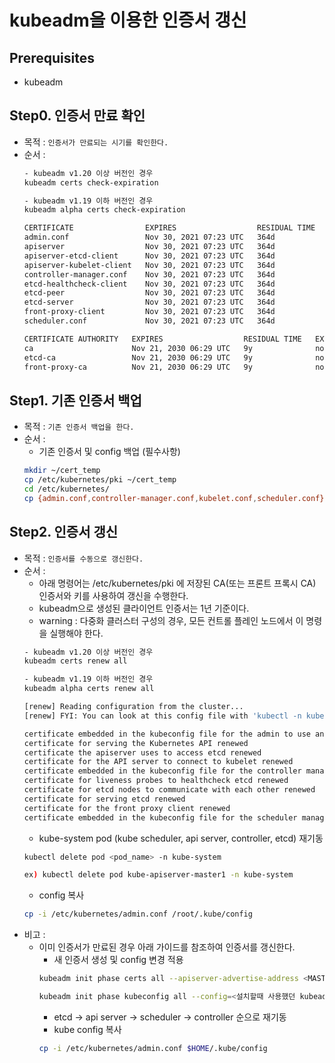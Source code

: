# kubeadm을 이용한 인증서 갱신

## Prerequisites
  * kubeadm

## Step0. 인증서 만료 확인
* 목적 : `인증서가 만료되는 시기를 확인한다.`
* 순서 : 
  ```bash
  - kubeadm v1.20 이상 버전인 경우
  kubeadm certs check-expiration
  
  - kubeadm v1.19 이하 버전인 경우
  kubeadm alpha certs check-expiration
  ```
  ```bash
  CERTIFICATE                EXPIRES                  RESIDUAL TIME   CERTIFICATE AUTHORITY   EXTERNALLY MANAGED
  admin.conf                 Nov 30, 2021 07:23 UTC   364d                                    no
  apiserver                  Nov 30, 2021 07:23 UTC   364d            ca                      no
  apiserver-etcd-client      Nov 30, 2021 07:23 UTC   364d            etcd-ca                 no
  apiserver-kubelet-client   Nov 30, 2021 07:23 UTC   364d            ca                      no
  controller-manager.conf    Nov 30, 2021 07:23 UTC   364d                                    no
  etcd-healthcheck-client    Nov 30, 2021 07:23 UTC   364d            etcd-ca                 no
  etcd-peer                  Nov 30, 2021 07:23 UTC   364d            etcd-ca                 no
  etcd-server                Nov 30, 2021 07:23 UTC   364d            etcd-ca                 no
  front-proxy-client         Nov 30, 2021 07:23 UTC   364d            front-proxy-ca          no
  scheduler.conf             Nov 30, 2021 07:23 UTC   364d                                    no
  
  CERTIFICATE AUTHORITY   EXPIRES                  RESIDUAL TIME   EXTERNALLY MANAGED
  ca                      Nov 21, 2030 06:29 UTC   9y              no
  etcd-ca                 Nov 21, 2030 06:29 UTC   9y              no
  front-proxy-ca          Nov 21, 2030 06:29 UTC   9y              no
  ```

## Step1. 기존 인증서 백업
* 목적 : `기존 인증서 백업을 한다.`
* 순서 : 
  * 기존 인증서 및 config 백업 (필수사항)
  ```bash
  mkdir ~/cert_temp            
  cp /etc/kubernetes/pki ~/cert_temp
  cd /etc/kubernetes/
  cp {admin.conf,controller-manager.conf,kubelet.conf,scheduler.conf} ~/cert_temp
  ```

## Step2. 인증서 갱신
* 목적 : `인증서를 수동으로 갱신한다.`
* 순서 :
  * 아래 명령어는 /etc/kubernetes/pki 에 저장된 CA(또는 프론트 프록시 CA) 인증서와 키를 사용하여 갱신을 수행한다.
  * kubeadm으로 생성된 클라이언트 인증서는 1년 기준이다.
  * warning : 다중화 클러스터 구성의 경우, 모든 컨트롤 플레인 노드에서 이 명령을 실행해야 한다.  
  ```bash
  - kubeadm v1.20 이상 버전인 경우
  kubeadm certs renew all
  
  - kubeadm v1.19 이하 버전인 경우
  kubeadm alpha certs renew all  
  ```  
  ```bash  
  [renew] Reading configuration from the cluster...
  [renew] FYI: You can look at this config file with 'kubectl -n kube-system get cm kubeadm-config -oyaml'
  
  certificate embedded in the kubeconfig file for the admin to use and for kubeadm itself renewed
  certificate for serving the Kubernetes API renewed
  certificate the apiserver uses to access etcd renewed
  certificate for the API server to connect to kubelet renewed
  certificate embedded in the kubeconfig file for the controller manager to use renewed
  certificate for liveness probes to healthcheck etcd renewed
  certificate for etcd nodes to communicate with each other renewed
  certificate for serving etcd renewed
  certificate for the front proxy client renewed
  certificate embedded in the kubeconfig file for the scheduler manager to use renewed   
  ```
  * kube-system pod (kube scheduler, api server, controller, etcd) 재기동
  ```bash
  kubectl delete pod <pod_name> -n kube-system
  
  ex) kubectl delete pod kube-apiserver-master1 -n kube-system
  ```
  * config 복사
  ```bash
  cp -i /etc/kubernetes/admin.conf /root/.kube/config  
  ```  
* 비고 :
    * 이미 인증서가 만료된 경우 아래 가이드를 참조하여 인증서를 갱신한다. 
      * 새 인증서 생성 및 config 변경 적용
      ```bash
      kubeadm init phase certs all --apiserver-advertise-address <MASTER_IP> --config=<설치할때 사용했던 kubeadm-config.yaml 파일 경로>
      
      kubeadm init phase kubeconfig all --config=<설치할때 사용했던 kubeadm-config.yaml 파일 경로>
      ```
      * etcd -> api server -> scheduler -> controller 순으로 재기동
      * kube config 복사
      ```bash
      cp -i /etc/kubernetes/admin.conf $HOME/.kube/config
      ```
